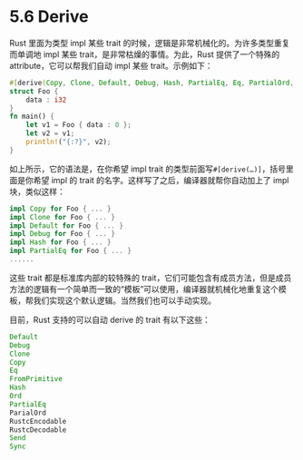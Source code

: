 # 5.6 Derive

Rust 里面为类型 impl 某些 trait 的时候，逻辑是非常机械化的。为许多类型重复而单调地 impl 某些 trait，是非常枯燥的事情。为此，Rust 提供了一个特殊的 attribute，它可以帮我们自动 impl 某些 trait。示例如下：

```rust
#[derive(Copy, Clone, Default, Debug, Hash, PartialEq, Eq, PartialOrd, Ord)]
struct Foo {
    data : i32
}
fn main() {
    let v1 = Foo { data : 0 };
    let v2 = v1;
    println!("{:?}", v2);
}
```

如上所示，它的语法是，在你希望 impl trait 的类型前面写`#[derive(…)]`，括号里面是你希望 impl 的 trait 的名字。这样写了之后，编译器就帮你自动加上了 impl 块，类似这样：

```rust
impl Copy for Foo { ... }
impl Clone for Foo { ... }
impl Default for Foo { ... }
impl Debug for Foo { ... }
impl Hash for Foo { ... }
impl PartialEq for Foo { ... }
......
```

这些 trait 都是标准库内部的较特殊的 trait，它们可能包含有成员方法，但是成员方法的逻辑有一个简单而一致的“模板”可以使用，编译器就机械化地重复这个模板，帮我们实现这个默认逻辑。当然我们也可以手动实现。

目前，Rust 支持的可以自动 derive 的 trait 有以下这些：

```rust
Default
Debug
Clone
Copy
Eq
FromPrimitive
Hash
Ord
PartialEq
ParialOrd
RustcEncodable
RustcDecodable
Send
Sync
```
